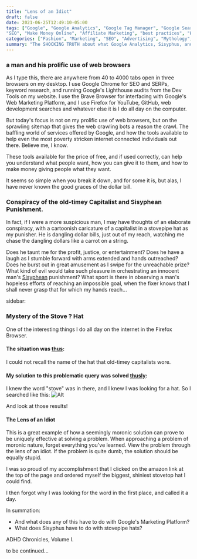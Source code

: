 ```yaml
---
title: "Lens of an Idiot"
draft: false
date: 2021-06-25T12:49:10-05:00
tags: ["Google", "Google Analytics", "Google Tag Manager", "Google Search Console", "Google Lighthouse", 
"SEO", "Make Money Online", "Affiliate Marketing", "best practices", "How to Start", "Jeopardy", "stovepipe hat", "hats on amazon", "problem solving", "Sisyphus", "moronic", "dumb", "idiot", "Doestevsky", "adhd", "squirrel", "shopping", "men's fashion", "formal headwear"]
categories: ["Fashion", "Marketing", "SEO", "Advertising", "Mythology", "Literature"]
summary: "The SHOCKING TRUTH about what Google Analytics, Sisyphus, and Stove Pipe Hats have in common"
---
```



### a man and his prolific use of web browsers
​As I type this, there are anywhere from 40 to 4000 tabs open in three browsers on my desktop. 
I use Google Chrome for SEO and SERPs, keyword research, and running Google's Lighthouse audits from the 
Dev Tools on my website. 
I use the Brave Browser for interfacing with Google's Web Marketing Platform, 
and I use Firefox for YouTube, GitHub, web development searches and 
whatever else it is I do all day on the computer.

​But today's focus is not on my prolific use of web browsers, but on  the sprawling sitemap that gives the web crawling bots a reason the crawl. The baffling world of services offered by Google, and how the tools available to help even the most poverty stricken internet connected individuals out there. Believe me, I know. 

These tools available for the price of free, and if used correctly, can help you understand what people want, 
how you can give it to them, and how to make money giving people what they want. 

It seems so simple when you break it down, and for some it is, but alas, 
I have never known the good graces of the dollar bill. 

### Conspiracy of the old-timey Capitalist and Sisyphean Punishment.
In fact, if I were a more suspicious man, 
I may have thoughts of an elaborate conspiracy, 
with a cartoonish caricature of a capitalist in a stovepipe hat as my punisher.
He is dangling dollar bills, just out of my reach, 
watching me chase the dangling dollars like a carrot on a string. 

Does he taunt me for the profit, justice, or entertainment? 
Does he have a laugh as I stumble forward with arms extended and hands outreached?
Does he burst out in great amusement as I swipe for the unreachable prize?
What kind of evil would take such pleasure in orchestrating an innocent man's [Sisyphean](https://en.wikipedia.org/wiki/Sisyphus) 
punishment?
What sport is there in observing a man's hopeless efforts of reaching an impossible goal, 
when the fixer knows that I shall never grasp that for which my hands reach...

sidebar:

### Mystery of the Stove ? Hat 

One of the interesting things I do all day on the internet in the Firefox Browser.

#### The situation was [thus](https://www.wordnik.com/words/thus):

I could not recall the name of the hat that old-timey capitalists wore.

#### My solution to this problematic query was solved [thusly](https://www.wordnik.com/words/thusly):

I knew the word "stove" was in there, and I knew I was looking for a hat. So I searched like this:
![Alt](/posts/images/stovewhathat.png "Screenshot of stovetop hats")

And look at those results!

#### The Lens of an Idiot
This is a great example of how a seemingly moronic solution can prove to be uniquely effective at solving a problem.
When approaching a problem of moronic nature, forget everything you've learned.
View the problem through the lens of an idiot. 
If the problem is quite dumb, the solution should be equally stupid. 

I was so proud of my accomplishment that I clicked on the amazon link at the top of the page 
and ordered myself the biggest, shiniest stovetop hat I could find.

I then forgot why I was looking for the word in the first place, and called it a day.

In summation:
- And what does any of this have to do with Google's Marketing Platform?
- What does Sisyphus have to do with stovepipe hats?

ADHD Chronicles, Volume I.

to be continued...

<!-- ​I have no doubt that any competent person who simply follows the best practices, keeps reading, and doesn't have debilitating adhd squirrel brain (like someone I know), will make a handsome sum of money.   -->
